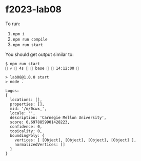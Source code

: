 # f2023-lab08

To run:

1. `npm i`
1. `npm run compile`
1. `npm run start`

You should get output similar to:

```
$ npm run start                                                                                                       ✔  4s   base   14:12:00  

> lab08@1.0.0 start
> node .

Logos:
{
  locations: [],
  properties: [],
  mid: '/m/0cwx_',
  locale: '',
  description: 'Carnegie Mellon University',
  score: 0.6978859901428223,
  confidence: 0,
  topicality: 0,
  boundingPoly: {
    vertices: [ [Object], [Object], [Object], [Object] ],
    normalizedVertices: []
  }
}
```